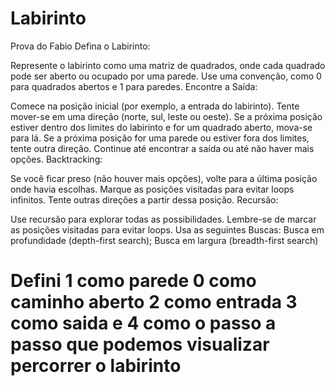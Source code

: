 # Labirinto
Prova do Fabio 
Defina o Labirinto:

Represente o labirinto como uma matriz de quadrados, onde cada quadrado pode ser aberto ou ocupado por uma parede.
Use uma convenção, como 0 para quadrados abertos e 1 para paredes.
Encontre a Saída:

Comece na posição inicial (por exemplo, a entrada do labirinto).
Tente mover-se em uma direção (norte, sul, leste ou oeste).
Se a próxima posição estiver dentro dos limites do labirinto e for um quadrado aberto, mova-se para lá.
Se a próxima posição for uma parede ou estiver fora dos limites, tente outra direção.
Continue até encontrar a saída ou até não haver mais opções.
Backtracking:

Se você ficar preso (não houver mais opções), volte para a última posição onde havia escolhas.
Marque as posições visitadas para evitar loops infinitos.
Tente outras direções a partir dessa posição.
Recursão:

Use recursão para explorar todas as possibilidades.
Lembre-se de marcar as posições visitadas para evitar loops.
Usa as seguintes Buscas:
Busca em profundidade (depth-first search);
Busca em largura (breadth-first search)

# Defini 1 como parede 0 como caminho aberto 2 como entrada 3 como saida e 4 como o passo a passo que podemos visualizar percorrer o labirinto
